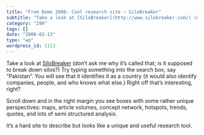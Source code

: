 ```yaml
---
title: "From Demo 2008: Cool research site – SiloBreaker"
subtitle: "Take a look at [SiloBreaker](http://www.silobreaker.com/) (don’t ask me why it’s called that; is it ..."
category: "298"
tags: []
date: "2008-02-13"
type: "wp"
wordpress_id: 1113
---
```

Take a look at [SiloBreaker](http://www.silobreaker.com/) (don’t ask me why it’s called that; is it supposed to break down silos?)
Try typing something into the search box, say “Pakistan”. You will see that it identifies it as a country (it would also identify companies, people, and who knows what else.) Right off that’s interesting, right?

Scroll down and in the right margin you see boxes with some rather unique perspectives: maps, article volumes, concept network, hotspots, trends, quotes, and lots of semi structured analysis.

It’s a hard site to describe but looks like a unique and useful research tool.